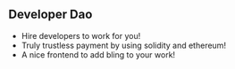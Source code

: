 ## Developer Dao

- Hire developers to work for you!
- Truly trustless payment by using solidity and ethereum!
- A nice frontend to add bling to your work!